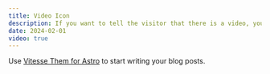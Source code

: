 ```yaml
---
title: Video Icon
description: If you want to tell the visitor that there is a video, you can set the video field to true.
date: 2024-02-01
video: true
---
```


Use [Vitesse Them for Astro](https://astro.build/themes/details/vitesse-theme-for-astro/) to start writing your blog posts.
